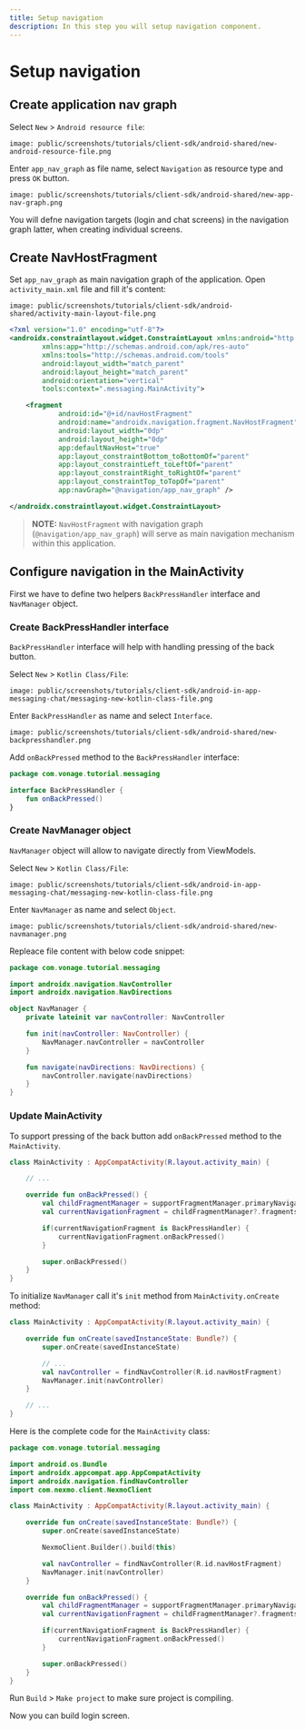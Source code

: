 ```yaml
---
title: Setup navigation
description: In this step you will setup navigation component.
---
```


# Setup navigation

## Create application nav graph

Select `New` > `Android resource file`:

```screenshot
image: public/screenshots/tutorials/client-sdk/android-shared/new-android-resource-file.png
```

Enter `app_nav_graph` as file name, select `Navigation` as resource type and press `OK` button.

```screenshot
image: public/screenshots/tutorials/client-sdk/android-shared/new-app-nav-graph.png
```

You will defne navigation targets (login and chat screens) in the navigation graph latter, when creating individual screens. 

## Create NavHostFragment

Set `app_nav_graph` as main navigation graph of the application. Open `activity_main.xml` file and fill it's content:

```screenshot
image: public/screenshots/tutorials/client-sdk/android-shared/activity-main-layout-file.png
```

```xml
<?xml version="1.0" encoding="utf-8"?>
<androidx.constraintlayout.widget.ConstraintLayout xmlns:android="http://schemas.android.com/apk/res/android"
        xmlns:app="http://schemas.android.com/apk/res-auto"
        xmlns:tools="http://schemas.android.com/tools"
        android:layout_width="match_parent"
        android:layout_height="match_parent"
        android:orientation="vertical"
        tools:context=".messaging.MainActivity">

    <fragment
            android:id="@+id/navHostFragment"
            android:name="androidx.navigation.fragment.NavHostFragment"
            android:layout_width="0dp"
            android:layout_height="0dp"
            app:defaultNavHost="true"
            app:layout_constraintBottom_toBottomOf="parent"
            app:layout_constraintLeft_toLeftOf="parent"
            app:layout_constraintRight_toRightOf="parent"
            app:layout_constraintTop_toTopOf="parent"
            app:navGraph="@navigation/app_nav_graph" />

</androidx.constraintlayout.widget.ConstraintLayout>
```

> **NOTE:** `NavHostFragment` with navigation graph (`@navigation/app_nav_graph`) will serve as main navigation mechanism within this application.


## Configure navigation in the MainActivity

First we have to define two helpers `BackPressHandler` interface and `NavManager` object.

### Create BackPressHandler interface

`BackPressHandler` interface will help with handling pressing of the back button.

Select `New` > `Kotlin Class/File`:

```screenshot
image: public/screenshots/tutorials/client-sdk/android-in-app-messaging-chat/messaging-new-kotlin-class-file.png
```

Enter `BackPressHandler` as name and select `Interface`.

```screenshot
image: public/screenshots/tutorials/client-sdk/android-shared/new-backpresshandler.png
```

Add `onBackPressed` method to the `BackPressHandler` interface:

```kotlin
package com.vonage.tutorial.messaging

interface BackPressHandler {
    fun onBackPressed()
}
```

### Create NavManager object

`NavManager` object will allow to navigate directly from ViewModels.

Select `New` > `Kotlin Class/File`:

```screenshot
image: public/screenshots/tutorials/client-sdk/android-in-app-messaging-chat/messaging-new-kotlin-class-file.png
```

Enter `NavManager` as name and select `Object`.

```screenshot
image: public/screenshots/tutorials/client-sdk/android-shared/new-navmanager.png
```

Repleace file content with below code snippet:

```kotlin
package com.vonage.tutorial.messaging

import androidx.navigation.NavController
import androidx.navigation.NavDirections

object NavManager {
    private lateinit var navController: NavController

    fun init(navController: NavController) {
        NavManager.navController = navController
    }

    fun navigate(navDirections: NavDirections) {
        navController.navigate(navDirections)
    }
}
```

### Update MainActivity

To support pressing of the back button add `onBackPressed` method to the `MainActivity`.

```kotlin
class MainActivity : AppCompatActivity(R.layout.activity_main) {

    // ...

    override fun onBackPressed() {
        val childFragmentManager = supportFragmentManager.primaryNavigationFragment?.childFragmentManager
        val currentNavigationFragment = childFragmentManager?.fragments?.first()

        if(currentNavigationFragment is BackPressHandler) {
            currentNavigationFragment.onBackPressed()
        }

        super.onBackPressed()
    }
}
```

To initialize `NavManager` call it's `init` method from `MainActivity.onCreate` method:

```kotlin
class MainActivity : AppCompatActivity(R.layout.activity_main) {

    override fun onCreate(savedInstanceState: Bundle?) {
        super.onCreate(savedInstanceState)

        // ...
        val navController = findNavController(R.id.navHostFragment)
        NavManager.init(navController)
    }

    // ...
}

```

Here is the complete code for the `MainActivity` class:

```kotlin
package com.vonage.tutorial.messaging

import android.os.Bundle
import androidx.appcompat.app.AppCompatActivity
import androidx.navigation.findNavController
import com.nexmo.client.NexmoClient

class MainActivity : AppCompatActivity(R.layout.activity_main) {

    override fun onCreate(savedInstanceState: Bundle?) {
        super.onCreate(savedInstanceState)

        NexmoClient.Builder().build(this)

        val navController = findNavController(R.id.navHostFragment)
        NavManager.init(navController)
    }

    override fun onBackPressed() {
        val childFragmentManager = supportFragmentManager.primaryNavigationFragment?.childFragmentManager
        val currentNavigationFragment = childFragmentManager?.fragments?.first()

        if(currentNavigationFragment is BackPressHandler) {
            currentNavigationFragment.onBackPressed()
        }

        super.onBackPressed()
    }
}
```

Run `Build` > `Make project` to make sure project is compiling.

Now you can build login screen.